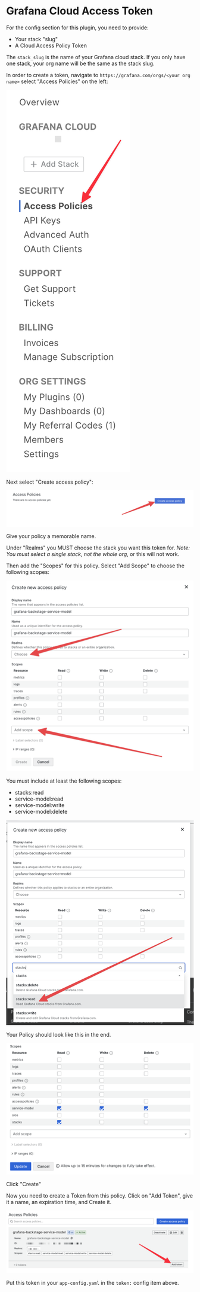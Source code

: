 # Grafana Cloud Access Token

For the config section for this plugin, you need to provide:

- Your stack "slug"
- A Cloud Access Policy Token

The `stack_slug` is the name of your Grafana cloud stack. If you only have one stack, your org name will be the same as the stack slug.

In order to create a token, navigate to `https://grafana.com/orgs/<your org name>` select "Access Policies" on the left:

![access policies](./01-cloud-access-policy.png)

Next select "Create access policy":

![create access policy](./02-create-cloud-access-policy.png)

Give your policy a memorable name.

Under "Realms" you MUST choose the stack you want this token for. _Note: You must select a single stack, not the whole org_, or this will not work.

Then add the "Scopes" for this policy. Select "Add Scope" to choose the following scopes:

![ap1](./03-create-new-access-policy.png)

You must include at least the following scopes:

- stacks:read
- service-model:read
- service-model:write
- service-model:delete

![cloud access policy stack read](./04-cloud-access-policy-stacks-read.png)

Your Policy should look like this in the end.

![](./05-cloud-access-policy-final.png)

Click "Create"

Now you need to create a Token from this policy. Click on "Add Token", give it a name, an expiration time, and Create it.

![](./06-add-token.png)

Put this token in your `app-config.yaml` in the `token:` config item above.
